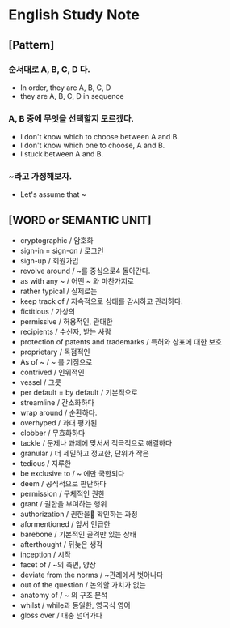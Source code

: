 # English Study Note

## [Pattern]

### 순서대로 A, B, C, D 다.

- In order, they are A, B, C, D
- they are A, B, C, D in sequence

### A, B 중에 무엇을 선택할지 모르겠다.

- I don't know which to choose between A and B.
- I don't know which one to choose, A and B.
- I stuck between A and B.

### ~라고 가정해보자.

- Let's assume that ~

## [WORD or SEMANTIC UNIT]

- cryptographic / 암호화
- sign-in = sign-on / 로그인
- sign-up / 회원가입
- revolve around / ~를 중심으로4 돌아간다.
- as with any ~ / 어떤 ~ 와 마찬가지로
- rather typical / 실제로는
- keep track of / 지속적으로 상태를 감시하고 관리하다.
- fictitious / 가상의
- permissive / 허용적인, 관대한
- recipients / 수신자, 받는 사람
- protection of patents and trademarks / 특허와 상표에 대한 보호
- proprietary / 독점적인
- As of ~ / ~ 를 기점으로
- contrived / 인위적인
- vessel / 그릇
- per default = by default / 기본적으로
- streamline / 간소화하다
- wrap around / 순환하다.
- overhyped / 과대 평가된
- clobber / 무효화하다
- tackle / 문제나 과제에 맞서서 적극적으로 해결하다
- granular / 더 세밀하고 정교한, 단위가 작은
- tedious / 지루한
- be exclusive to / ~ 에만 국한되다
- deem / 공식적으로 판단하다
- permission / 구체적인 권한
- grant / 권한을 부여하는 행위
- authorization / 권한을 확인하는 과정
- aformentioned / 앞서 언급한
- barebone / 기본적인 골격만 있는 상태
- afterthought / 뒤늦은 생각
- inception / 시작
- facet of / ~의 측면, 양상
- deviate from the norms / ~관례에서 벗아나다
- out of the question / 논의할 가치가 없는
- anatomy of / ~ 의 구조 분석
- whilst / while과 동일한, 영국식 영어
- gloss over / 대충 넘어가다